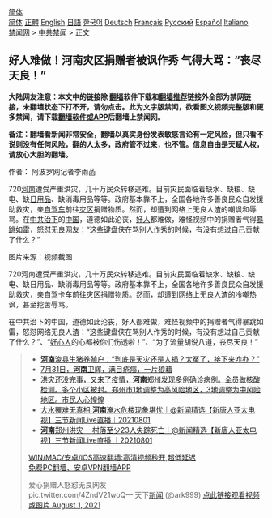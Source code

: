  <!-- 面包屑导航 --> <div class="breadcrumb"><!-- GTranslate: https://gtranslate.io/ -->  <div class="switcher notranslate">  <div class="selected">  <a href="#" onclick="return false;"> 简体</a>  </div>  <div class="option">  <a href="https://www.bannedbook.org" onclick="doGTranslate('zh-CN|zh-CN');jQuery('div.switcher div.selected a').html(jQuery(this).html());return false;" title="简体中文" class="nturl selected"> 简体</a>  <a href="https://www.bannedbook.org/zh-tw/" onclick="doGTranslate('zh-CN|zh-TW');jQuery('div.switcher div.selected a').html(jQuery(this).html());return false;" title="繁體中文" class="nturl"> 正體</a>  <a href="https://www.bannedbook.org/en/" onclick="doGTranslate('zh-CN|en');jQuery('div.switcher div.selected a').html(jQuery(this).html());return false;" title="English" class="nturl"> English</a>  <a href="https://www.bannedbook.org/ja/" onclick="doGTranslate('zh-CN|ja');jQuery('div.switcher div.selected a').html(jQuery(this).html());return false;" title="日本語" class="nturl"> 日語</a>  <a href="https://www.bannedbook.org/ko/" onclick="doGTranslate('zh-CN|ko');jQuery('div.switcher div.selected a').html(jQuery(this).html());return false;" title="한국어" class="nturl"> 한국어</a>  <a href="https://www.bannedbook.org/de/" onclick="doGTranslate('zh-CN|de');jQuery('div.switcher div.selected a').html(jQuery(this).html());return false;" title="Deutsch" class="nturl"> Deutsch</a>  <a href="https://www.bannedbook.org/fr/" onclick="doGTranslate('zh-CN|fr');jQuery('div.switcher div.selected a').html(jQuery(this).html());return false;" title="Français" class="nturl"> Français</a>  <a href="https://www.bannedbook.org/ru/" onclick="doGTranslate('zh-CN|ru');jQuery('div.switcher div.selected a').html(jQuery(this).html());return false;" title="Русский" class="nturl"> Русский</a>  <a href="https://www.bannedbook.org/es/" onclick="doGTranslate('zh-CN|es');jQuery('div.switcher div.selected a').html(jQuery(this).html());return false;" title="Español" class="nturl"> Español</a>  <a href="https://www.bannedbook.org/it/" onclick="doGTranslate('zh-CN|it');jQuery('div.switcher div.selected a').html(jQuery(this).html());return false;" title="Italiano" class="nturl"> Italiano</a>  </div>  </div>      <div class='breadcrumb-sub'><!-- Breadcrumb NavXT 6.3.0 --> <a href="https://www.bannedbook.org/" class="home">禁闻网</a> &gt; <a href="https://www.bannedbook.org/bnews/cbnews/" class="category">中共禁闻</a> &gt; 正文</div></div><h2>好人难做！河南灾区捐赠者被讽作秀 气得大骂：“丧尽天良！”</h2> <p class="notice"><b>大陆网友注意：本文中的链接除 <a href="https://github.com/bannedbook/fanqiang" >翻墙</a>软件下载和<a href="https://github.com/killgcd/justmysocks/blob/master/README.md">翻墙推荐</a>链接外全部为禁网链接，未翻墙状态下打不开，请勿点击。此为文字版禁闻，欲看图文视频完整版和更多禁闻，请下载<a href="https://github.com/bannedbook/fanqiang">翻墙软件或APP</a>后翻墙上禁闻网。</p><p>备注：翻墙看新闻非常安全，翻墙以真实身份发表敏感言论有一定风险，但只看不说则没有任何风险，翻的人太多，政府管不过来，也不管。信息自由是天赋人权，请放心大胆的翻墙。</b></p>  <div class="entry"> <p>作者： 阿波罗网记者李雨菡</p> <p id="summary">720<a href="https://www.bannedbook.org/bnews/tag/%e6%b2%b3%e5%8d%97/" class="st_tag internal_tag" rel="tag" title="标签 河南 下的日志">河南</a>遭受严重洪灾，几十万民众转移逃难。目前灾民面临着缺水、缺粮、缺电、缺<a href="https://www.bannedbook.org/bnews/tag/%E6%97%A5%E7%94%A8%E5%93%81/" class="st_tag internal_tag" rel="tag" title="标签 日用品 下的日志">日用品</a>、缺消毒用品等等。政府基本靠不上，全国各地许多善良民众自发援助救灾，亲<a href="https://www.bannedbook.org/bnews/tag/%E8%87%AA%E9%A9%BE%E8%BD%A6/" class="st_tag internal_tag" rel="tag" title="标签 自驾车 下的日志">自驾车</a>前往<a href="https://www.bannedbook.org/bnews/tag/%E7%81%BE%E5%8C%BA/" class="st_tag internal_tag" rel="tag" title="标签 灾区 下的日志">灾区</a>捐赠物质。然而，却遭到网络上无良人渣的嘲讽和辱骂。在<a href="https://www.bannedbook.org/bnews/tag/%E4%B8%AD%E5%85%B1%E6%B2%BB%E4%B8%8B/" class="st_tag internal_tag" rel="tag" title="标签 中共治下 下的日志">中共治下</a>的<span class='wp_keywordlink_affiliate'><a href="https://www.bannedbook.org/" title="中国" target="_blank">中国</a></span>，道德如此沦丧，<a href="https://www.bannedbook.org/bnews/tag/%E5%A5%BD%E4%BA%BA/" class="st_tag internal_tag" rel="tag" title="标签 好人 下的日志">好人</a>都难做，难怪视频中的捐赠者气得<a href="https://www.bannedbook.org/bnews/tag/%E6%9A%B4%E8%B7%B3%E5%A6%82%E9%9B%B7/" class="st_tag internal_tag" rel="tag" title="标签 暴跳如雷 下的日志">暴跳如雷</a>，怒怼无良网友：“这些键盘侠在骂别人<a href="https://www.bannedbook.org/bnews/tag/%E4%BD%9C%E7%A7%80/" class="st_tag internal_tag" rel="tag" title="标签 作秀 下的日志">作秀</a>的时候，有没有想过自己贡献了什么？”</p>  <p id="conimg">图片来源：视频截图</p> <p>720河南遭受严重洪灾，几十万民众转移逃难。目前灾民面临着缺水、缺粮、缺电、缺日用品、缺消毒用品等等。政府基本靠不上，全国各地许多善良民众自发援助救灾，亲自驾卡车前往灾区捐赠物质。然而，却遭到网络上无良人渣的冷嘲热讽，甚至挖苦辱骂。</p>  <p>在中共治下的中国，道德如此沦丧，好人都难做，难怪视频中的捐赠者气得暴跳如雷，怒怼网络无良人渣：“这些键盘侠在骂别人作秀的时候，有没有想过自己贡献了什么？”、“<a href="https://www.bannedbook.org/bnews/tag/%E5%A5%BD%E5%BF%83%E4%BA%BA/" class="st_tag internal_tag" rel="tag" title="标签 好心人 下的日志">好心人</a>的心都被你们伤透啦！”、“为了流量胡说八道，丧尽天良！”</p> <blockquote><ul class='op-related-articles' title='相关阅读'> <li><a href='https://www.bannedbook.org/bnews/bannedvideo/20210801/1598282.html' target='_blank'><b>河南</b>浚县生猪养殖户：“到底是天灾还是人祸？太冤了，接下来咋办？”</a></li> <li><a href='https://www.bannedbook.org/bnews/bannedvideo/20210801/1598235.html' target='_blank'>7月31日，<b>河南</b>卫辉，满目疮痍，一片狼藉</a></li> <li><a href='https://www.bannedbook.org/bnews/bannedvideo/20210801/1598190.html' target='_blank'>洪灾还没完事，又来了疫情，<b>河南</b>郑州发现多例确诊病例。全员做核酸检测。多个小区被封。郑州市1地调整为高风险地区，3地调整为中风险地区。市民人心惶惶</a></li> <li><a href='https://www.bannedbook.org/bnews/bannedvideo/20210801/1598177.html' target='_blank'>大水罹难无真相 <b>河南</b>淹水危楼现象堪忧｜@新闻精选【新唐人亚太电视】三节新闻Live直播｜20210801</a></li> <li><a href='https://www.bannedbook.org/bnews/bannedvideo/20210801/1598051.html' target='_blank'><b>河南</b>郑州洪灾 一村落至少23人失踪死亡｜@新闻精选【新唐人亚太电视】三节新闻Live直播 ｜20210801</a></li> </ul> <p class="texttj"> <a href="https://github.com/bannedbook/fanqiang/wiki/V2ray%E6%9C%BA%E5%9C%BA" target="_blank">WIN/MAC/安卓/iOS高速翻墙:高清视频秒开,超低延迟</a><br/> <a href="https://github.com/bannedbook/fanqiang/wiki/%E7%A6%81%E9%97%BB%E7%BD%91%E5%AE%89%E5%8D%93%E7%BF%BB%E5%A2%99%E6%96%B0%E9%97%BBAPP" target="_blank">免费PC翻墙、安卓VPN翻墙APP</a></p> <p>爱心捐赠人怒怼无良网友<br />pic.twitter.com/4ZndV21woQ— 天下<span class='wp_keywordlink_affiliate'><a href="https://www.bannedbook.org/" title="新闻">新闻</a></span> (@ark999) <a href="https://twitter.com/ark999/status/1421749848420716547?ref_src=twsrc%5Etfw">点此链接观看视频或图片 August 1, 2021</a></p></blockquote> </p> <a name='sharetosocial'></a>  <div style="margin-bottom:5px;padding-bottom:5px;clear:both"> <div id="archive-pix-1" class="banner-ads"> <!-- AuctionX Display platform tag START --> <div id="26318x728x90x621x_ADSLOT2" clicktrack="%%CLICK_URL_ESC%%"></div> <!-- AuctionX Display platform tag END --> </div> <div id="archive-pix-2" class="banner-ads"> <!-- AuctionX Display platform tag START --> <div id="26315x300x250x621x_ADSLOT2" clicktrack="%%CLICK_URL_ESC%%"></div> <!-- AuctionX Display platform tag END --> </div> </div>  <div id="archive-pix-1" class="banner-ads"> <!-- AuctionX Display platform tag START --> <div id="26318x728x90x621x_ADSLOT3" clicktrack="%%CLICK_URL_ESC%%"></div> <!-- AuctionX Display platform tag END --> </div> </div><!--END ENTRY--> 